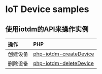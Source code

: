 # IoT Device samples

## 使用iotdm的API来操作实例

| 操作 | PHP |
| :-- | :-- |
| 创建设备 | [php-iotdm-createDevice](./php-iotdm-createDevice) |
| 删除设备 | [php-iotdm-deleteDevice](./php-iotdm-deleteDevice) |